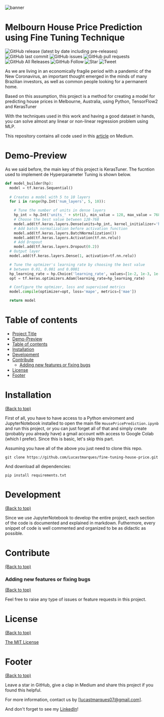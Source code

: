 ![banner](https://user-images.githubusercontent.com/48794028/148332938-4e66d4ca-2d16-474f-8482-340aef6a48d0.png)


# Melbourn House Price Prediction using Fine Tuning Technique

![GitHub release (latest by date including pre-releases)](https://img.shields.io/github/v/release/lucastmarques/fine-tuning-house-price?include_prereleases)
![GitHub last commit](https://img.shields.io/github/last-commit/lucastmarques/fine-tuning-house-price)
![GitHub issues](https://img.shields.io/github/issues-raw/lucastmarques/fine-tuning-house-price)
![GitHub pull requests](https://img.shields.io/github/issues-pr/lucastmarques/fine-tuning-house-price)
![GitHub All Releases](https://img.shields.io/github/downloads/navendu-pottekkat/awesome-readme/total)
![GitHub Follow](https://img.shields.io/github/followers/lucastmarques?style=social)
![Star](https://img.shields.io/github/stars/lucastmarques/fine-tuning-house-price?style=social)
![Tweet](https://img.shields.io/twitter/follow/Hi_Im_Torres?style=social)

<!-- Describe your project in brief -->
As we are living in an economically fragile period with a pandemic of the New Coronavirus, an important thought emerged in the minds of many Brazilian investors, as well as common people looking for a permanent home.

Based on this assumption, this project is a method for creating a model for predicting house prices in Melbourne, Australia, using Python, TensorFlow2 and KerasTuner

With the techniques used in this work and having a good dataset in hands, you can solve almost any linear or non-linear regression problem using MLP.

This repository contains all code used in this [article](https://lucastorres-1165.medium.com/utilizando-mlp-em-problemas-de-regress%C3%A3o-683f75a72fba) on Medium.

<!-- The project title should be self explanotory and try not to make it a mouthful. (Although exceptions exist- **awesome-readme-writing-guide-for-open-source-projects** - would have been a cool name)

Add a cover/banner image for your README. **Why?** Because it easily **grabs people's attention** and it **looks cool**(*duh!obviously!*).

The best dimensions for the banner is **1280x650px**. You could also use this for social preview of your repo.

I personally use [**Canva**](https://www.canva.com/) for creating the banner images. All the basic stuff is **free**(*you won't need the pro version in most cases*).

There are endless badges that you could use in your projects. And they do depend on the project. Some of the ones that I commonly use in every projects are given below. 

I use [**Shields IO**](https://shields.io/) for making badges. It is a simple and easy to use tool that you can use for almost all your badge cravings. -->

<!-- Some badges that you could use -->

<!-- ![GitHub release (latest by date including pre-releases)](https://img.shields.io/github/v/release/navendu-pottekkat/awesome-readme?include_prereleases)
: This badge shows the version of the current release.

![GitHub last commit](https://img.shields.io/github/last-commit/navendu-pottekkat/awesome-readme)
: I think it is self-explanatory. This gives people an idea about how the project is being maintained.

![GitHub issues](https://img.shields.io/github/issues-raw/navendu-pottekkat/awesome-readme)
: This is a dynamic badge from [**Shields IO**](https://shields.io/) that tracks issues in your project and gets updated automatically. It gives the user an idea about the issues and they can just click the badge to view the issues.

![GitHub pull requests](https://img.shields.io/github/issues-pr/navendu-pottekkat/awesome-readme)
: This is also a dynamic badge that tracks pull requests. This notifies the maintainers of the project when a new pull request comes.

![GitHub All Releases](https://img.shields.io/github/downloads/navendu-pottekkat/awesome-readme/total): If you are not like me and your project gets a lot of downloads(*I envy you*) then you should have a badge that shows the number of downloads! This lets others know how **Awesome** your project is and is worth contributing to.

![GitHub](https://img.shields.io/github/license/navendu-pottekkat/awesome-readme)
: This shows what kind of open-source license your project uses. This is good idea as it lets people know how they can use your project for themselves.

![Tweet](https://img.shields.io/twitter/url?style=flat-square&logo=twitter&url=https%3A%2F%2Fnavendu.me%2Fnsfw-filter%2Findex.html): This is not essential but it is a cool way to let others know about your project! Clicking this button automatically opens twitter and writes a tweet about your project and link to it. All the user has to do is to click tweet. Isn't that neat? -->

# Demo-Preview

<!-- Add a demo for your project -->

<!-- After you have written about your project, it is a good idea to have a demo/preview(**video/gif/screenshots** are good options) of your project so that people can know what to expect in your project. You could also add the demo in the previous section with the product description.

Here is a random GIF as a placeholder.

![Random GIF](https://media.giphy.com/media/ZVik7pBtu9dNS/giphy.gif) -->

As we said before, the main key of this project is KerasTuner. The fucntion used to implement de Hyperparameter Tuning is shown below.

```python
def model_builder(hp):
  model = tf.keras.Sequential()
  
  # Creates a model with 5 to 10 layers
  for i in range(hp.Int('num_layers', 5, 10)):

    # Tune the number of units in dense layers
    hp_int = hp.Int('units_' + str(i), min_value = 128, max_value = 768, step = 128)
    # Choose the best value between 128-768
    model.add(tf.keras.layers.Dense(units=hp_int, kernel_initializer='he_uniform'))
    # Add batch normalization before activation function
    model.add(tf.keras.layers.BatchNormalization())
    model.add(tf.keras.layers.Activation(tf.nn.relu))
    # Add Dropout
    model.add(tf.keras.layers.Dropout(0.2))
  # Output layer
  model.add(tf.keras.layers.Dense(1, activation=tf.nn.relu))

  # Tune the optmizer's learning rate by choosing the best value
  # between 0.01, 0.001 and 0.0001
  hp_learning_rate = hp.Choice('learning_rate', values=[1e-2, 1e-3, 1e-4])
  opt = tf.keras.optimizers.Adam(learning_rate=hp_learning_rate)

  # Configure the optmizer, loss and supervised metrics
  model.compile(optimizer=opt, loss='mape', metrics=['mae'])

  return model
```

# Table of contents

<!-- After you have introduced your project, it is a good idea to add a **Table of contents** or **TOC** as **cool** people say it. This would make it easier for people to navigate through your README and find exactly what they are looking for.

Here is a sample TOC(*wow! such cool!*) that is actually the TOC for this README. -->

- [Project Title](#project-title)
- [Demo-Preview](#demo-preview)
- [Table of contents](#table-of-contents)
- [Installation](#installation)
- [Development](#development)
- [Contribute](#contribute)
    - [Adding new features or fixing bugs](#adding-new-features-or-fixing-bugs)
- [License](#license)
- [Footer](#footer)

# Installation
[(Back to top)](#table-of-contents)

<!-- *You might have noticed the **Back to top** button(if not, please notice, it's right there!). This is a good idea because it makes your README **easy to navigate.*** 

The first one should be how to install(how to generally use your project or set-up for editing in their machine).

This should give the users a concrete idea with instructions on how they can use your project repo with all the steps.

Following this steps, **they should be able to run this in their device.**

A method I use is after completing the README, I go through the instructions from scratch and check if it is working. -->

First of all, you have to have access to a Python enviroment and JupyterNotebook installed to open the main file `HousePricePrediction.ipynb` and run this project, or you can just forget all of that and simply create (probably you already have) a gmail account with access to Google Colab (which I prefer). Since this is basic, let's skip this part.

Assuming you have all of the above you just need to clone this repo.
```
git clone https://github.com/Lucastmarques/fine-tuning-house-price.git
```

And download all dependencies:

```
pip install requirements.txt
```

<!-- Here is a sample instruction:

To use this project, first clone the repo on your device using the command below:

```git init```

```git clone https://github.com/navendu-pottekkat/nsfw-filter.git``` -->

# Development
[(Back to top)](#table-of-contents)

<!-- This is the place where you give instructions to developers on how to modify the code.

You could give **instructions in depth** of **how the code works** and how everything is put together.

You could also give specific instructions to how they can setup their development environment.

Ideally, you should keep the README simple. If you need to add more complex explanations, use a wiki. Check out [this wiki](https://github.com/navendu-pottekkat/nsfw-filter/wiki) for inspiration. -->

Since we use JupyterNotebook to develop the entire project, each section of the code is documented and explained in markdown. Futhermore, every snippet of code is well commented and organized to be as didactic as possible.

# Contribute
[(Back to top)](#table-of-contents)

<!-- This is where you can let people know how they can **contribute** to your project. Some of the ways are given below.

Also this shows how you can add subsections within a section. -->

### Adding new features or fixing bugs
[(Back to top)](#table-of-contents)

<!-- This is to give people an idea how they can raise issues or feature requests in your projects. 

You could also give guidelines for submitting and issue or a pull request to your project.

Personally and by standard, you should use a [issue template](https://github.com/navendu-pottekkat/nsfw-filter/blob/master/ISSUE_TEMPLATE.md) and a [pull request template](https://github.com/navendu-pottekkat/nsfw-filter/blob/master/PULL_REQ_TEMPLATE.md)(click for examples) so that when a user opens a new issue they could easily format it as per your project guidelines.

You could also add contact details for people to get in touch with you regarding your project. -->

Feel free to raise any type of issues or feature requests in this project.

# License
[(Back to top)](#table-of-contents)

<!-- Adding the license to README is a good practice so that people can easily refer to it.

Make sure you have added a LICENSE file in your project folder. **Shortcut:** Click add new file in your root of your repo in GitHub > Set file name to LICENSE > GitHub shows LICENSE templates > Choose the one that best suits your project!

I personally add the name of the license and provide a link to it like below. -->

[The MIT License](https://opensource.org/licenses/MIT)

# Footer
[(Back to top)](#table-of-contents)

<!-- Let's also add a footer because I love footers and also you **can** use this to convey important info.

Let's make it an image because by now you have realised that multimedia in images == cool(*please notice the subtle programming joke). -->

Leave a star in GitHub, give a clap in Medium and share this project if you found this helpful.

For more information, contact us by [lucastmarques07@gmail.com].

And don't forget to see my [LinkedIn](https://www.linkedin.com/in/lucas-marques-730/)!

<!-- Add the footer here -->

<!-- ![Footer](https://github.com/navendu-pottekkat/awesome-readme/blob/master/fooooooter.png) -->
